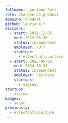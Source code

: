 ```yaml
---
fullname: Lauriane Fort
role: Chargée de produit
domaine: Produit
github: lauriane-f
missions:
  - start: 2021-12-05
    end: 2023-06-30
    status: independent
    employer: /UT7
    startups:
      - ellesfontlaculture
  - start: 2023-05-02
    end: 2024-10-31
    status: independent
    employer: Fairness
    startups:
      - vigieau
startups:
  - vigieau
badges:
  - segur
previously:
  - ellesfontlaculture
---
```

